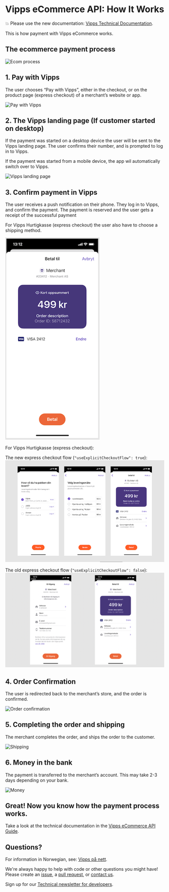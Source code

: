 <!-- START_METADATA
---
title: How it works
sidebar_position: 6
---
END_METADATA -->

# Vipps eCommerce API: How It Works

<!-- START_COMMENT -->

💥 Please use the new documentation:
[Vipps Technical Documentation](https://vippsas.github.io/vipps-developer-docs/).

<!-- END_COMMENT -->

This is how payment with Vipps eCommerce works.

## The ecommerce payment process

![Ecom process](images/vipps-ecom-process-svg.svg)

## 1. Pay with Vipps

The user chooses “Pay with Vipps”, either in the checkout, or on the product page (express checkout) of a merchant’s website or app.

![Pay with Vipps](images/vipps-ecom-step1-2.svg)

## 2. The Vipps landing page (If customer started on desktop)

If the payment was started on a desktop device the user will be sent to the Vipps landing page.
The user confirms their number, and is prompted to log in to Vipps.

If the payment was started from a mobile device, the app wil automatically switch over to Vipps.

![Vipps landing page](images/vipps-ecom-step2.svg)

## 3. Confirm payment in Vipps

The user receives a push notification on their phone. They log in to Vipps, and confirm the payment. The payment is reserved and the user gets a receipt of the successful payment

For Vipps Hurtigkasse (express checkout) the user also have to choose a
shipping method.

![Confirm payment](images/vipps-ecom-confirm.png)

For Vipps Hurtigkasse (express checkout):

The new express checkout flow (`"useExplicitCheckoutFlow": true`):
![New explicit checkout flow](images/vipps-ecom-confirm-express.png)

The old express checkout flow (`"useExplicitCheckoutFlow": false`):
![The old checkout flow](images/vipps-ecom-confirm-express-old.png)


## 4. Order Confirmation

The user is redirected back to the merchant’s store, and the order is confirmed.

![Order confirmation](images/vipps-ecom-step4.svg)

## 5. Completing the order and shipping

The merchant completes the order, and ships the order to the customer.

![Shipping](images/vipps-shipping.svg)

## 6. Money in the bank

The payment is transferred to the merchant’s account. This may take 2-3 days depending on your bank.

![Money](images/vipps-money.svg)

## Great! Now you know how the payment process works.

Take a look at the technical documentation in the [Vipps eCommerce API Guide](vipps-ecom-api.md).

## Questions?

For information in Norwegian, see: [Vipps på nett](https://vipps.no/produkter-og-tjenester/bedrift/ta-betalt-paa-nett/ta-betalt-paa-nett/).

We're always happy to help with code or other questions you might have!
Please create an [issue](https://github.com/vippsas/vipps-ecom-api/issues),
a [pull request](https://github.com/vippsas/vipps-ecom-api/pulls),
or [contact us](https://github.com/vippsas/vipps-developers/blob/master/contact.md).

Sign up for our [Technical newsletter for developers](https://github.com/vippsas/vipps-developers/tree/master/newsletters).
